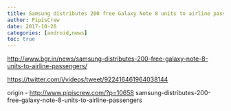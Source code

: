 ```yaml
---
title: Samsung distributes 200 free Galaxy Note 8 units to airline passengers
author: PipisCrew
date: 2017-10-26
categories: [android,news]
toc: true
---
```


http://www.bgr.in/news/samsung-distributes-200-free-galaxy-note-8-units-to-airline-passengers/

https://twitter.com/i/videos/tweet/922416461964038144

origin - http://www.pipiscrew.com/?p=10658 samsung-distributes-200-free-galaxy-note-8-units-to-airline-passengers